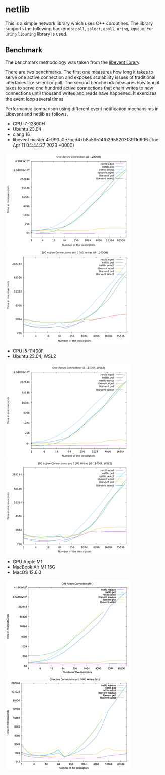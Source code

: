 # netlib
This is a simple network library which uses C++ coroutines. 
The library supports the following backends: ```poll```, ```select```, ```epoll```, ```uring```, ```kqueue```.
For ```uring``` ```liburing``` library is used. 

## Benchmark

The benchmark methodology was taken from the [libevent library](https://libevent.org).

There are two benchmarks. The first one measures how long it takes to serve one active connection and exposes scalability issues of traditional interfaces like select or poll. The second benchmark measures how long it takes to serve one hundred active connections that chain writes to new connections until thousand writes and reads have happened. It exercises the event loop several times.

Performance comparison using different event notification mechansims in Libevent and netlib as follows.

* CPU i7-12800H
* Ubuntu 23.04
* clang 16
* libevent master 4c993a0e7bcd47b8a56514fb2958203f39f1d906 (Tue Apr 11 04:44:37 2023 +0000)

<img src="/bench/bench_12800H.png?raw=true" width="400"/><img src="/bench/bench_12800H_100.png?raw=true" width="400"/>


* CPU i5-11400F
* Ubuntu 22.04, WSL2

<img src="/bench/bench_11400F.png?raw=true" width="400"/><img src="/bench/bench_11400F_100.png?raw=true" width="400"/>

* CPU Apple M1
* MacBook Air M1 16G
* MacOS 12.6.3

<img src="/bench/bench_M1.png?raw=true" width="400"/><img src="/bench/bench_M1_100.png?raw=true" width="400"/>

